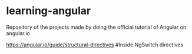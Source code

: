 # learning-angular
Repository of the projects made by doing the official tutorial of Angular on angular.io

https://angular.io/guide/structural-directives #Inside NgSwitch directives


